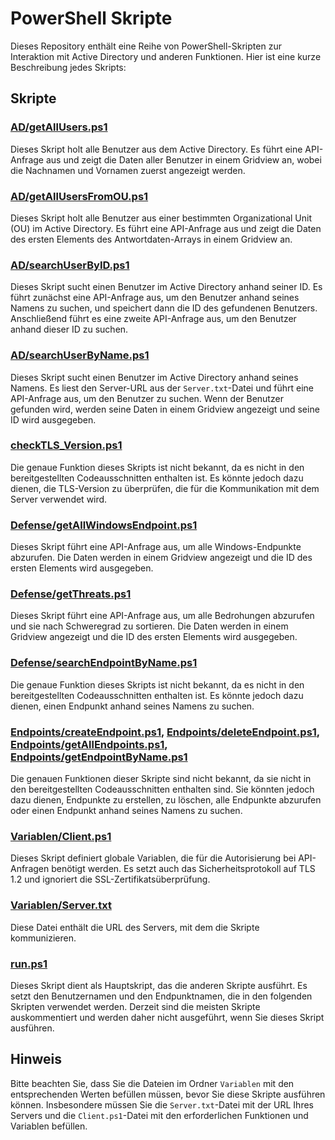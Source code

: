 # PowerShell Skripte

Dieses Repository enthält eine Reihe von PowerShell-Skripten zur Interaktion mit Active Directory und anderen Funktionen. Hier ist eine kurze Beschreibung jedes Skripts:

## Skripte

### [AD/getAllUsers.ps1](AD/getAllUsers.ps1)
Dieses Skript holt alle Benutzer aus dem Active Directory. Es führt eine API-Anfrage aus und zeigt die Daten aller Benutzer in einem Gridview an, wobei die Nachnamen und Vornamen zuerst angezeigt werden.

### [AD/getAllUsersFromOU.ps1](AD/getAllUsersFromOU.ps1)
Dieses Skript holt alle Benutzer aus einer bestimmten Organizational Unit (OU) im Active Directory. Es führt eine API-Anfrage aus und zeigt die Daten des ersten Elements des Antwortdaten-Arrays in einem Gridview an.

### [AD/searchUserByID.ps1](AD/searchUserByID.ps1)
Dieses Skript sucht einen Benutzer im Active Directory anhand seiner ID. Es führt zunächst eine API-Anfrage aus, um den Benutzer anhand seines Namens zu suchen, und speichert dann die ID des gefundenen Benutzers. Anschließend führt es eine zweite API-Anfrage aus, um den Benutzer anhand dieser ID zu suchen.

### [AD/searchUserByName.ps1](AD/searchUserByName.ps1)
Dieses Skript sucht einen Benutzer im Active Directory anhand seines Namens. Es liest den Server-URL aus der `Server.txt`-Datei und führt eine API-Anfrage aus, um den Benutzer zu suchen. Wenn der Benutzer gefunden wird, werden seine Daten in einem Gridview angezeigt und seine ID wird ausgegeben.

### [checkTLS_Version.ps1](checkTLS_Version.ps1)
Die genaue Funktion dieses Skripts ist nicht bekannt, da es nicht in den bereitgestellten Codeausschnitten enthalten ist. Es könnte jedoch dazu dienen, die TLS-Version zu überprüfen, die für die Kommunikation mit dem Server verwendet wird.

### [Defense/getAllWindowsEndpoint.ps1](Defense/getAllWindowsEndpoint.ps1)
Dieses Skript führt eine API-Anfrage aus, um alle Windows-Endpunkte abzurufen. Die Daten werden in einem Gridview angezeigt und die ID des ersten Elements wird ausgegeben.

### [Defense/getThreats.ps1](Defense/getThreats.ps1)
Dieses Skript führt eine API-Anfrage aus, um alle Bedrohungen abzurufen und sie nach Schweregrad zu sortieren. Die Daten werden in einem Gridview angezeigt und die ID des ersten Elements wird ausgegeben.

### [Defense/searchEndpointByName.ps1](Defense/searchEndpointByName.ps1)
Die genaue Funktion dieses Skripts ist nicht bekannt, da es nicht in den bereitgestellten Codeausschnitten enthalten ist. Es könnte jedoch dazu dienen, einen Endpunkt anhand seines Namens zu suchen.

### [Endpoints/createEndpoint.ps1](Endpoints/createEndpoint.ps1), [Endpoints/deleteEndpoint.ps1](Endpoints/deleteEndpoint.ps1), [Endpoints/getAllEndpoints.ps1](Endpoints/getAllEndpoints.ps1), [Endpoints/getEndpointByName.ps1](Endpoints/getEndpointByName.ps1)
Die genauen Funktionen dieser Skripte sind nicht bekannt, da sie nicht in den bereitgestellten Codeausschnitten enthalten sind. Sie könnten jedoch dazu dienen, Endpunkte zu erstellen, zu löschen, alle Endpunkte abzurufen oder einen Endpunkt anhand seines Namens zu suchen.

### [Variablen/Client.ps1](Variablen/Client.ps1)
Dieses Skript definiert globale Variablen, die für die Autorisierung bei API-Anfragen benötigt werden. Es setzt auch das Sicherheitsprotokoll auf TLS 1.2 und ignoriert die SSL-Zertifikatsüberprüfung.

### [Variablen/Server.txt](Variablen/Server.txt)
Diese Datei enthält die URL des Servers, mit dem die Skripte kommunizieren.

### [run.ps1](run.ps1)
Dieses Skript dient als Hauptskript, das die anderen Skripte ausführt. Es setzt den Benutzernamen und den Endpunktnamen, die in den folgenden Skripten verwendet werden. Derzeit sind die meisten Skripte auskommentiert und werden daher nicht ausgeführt, wenn Sie dieses Skript ausführen.

## Hinweis
Bitte beachten Sie, dass Sie die Dateien im Ordner `Variablen` mit den entsprechenden Werten befüllen müssen, bevor Sie diese Skripte ausführen können. Insbesondere müssen Sie die `Server.txt`-Datei mit der URL Ihres Servers und die `Client.ps1`-Datei mit den erforderlichen Funktionen und Variablen befüllen. 